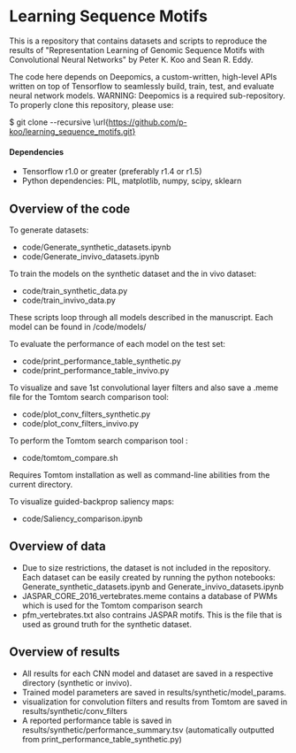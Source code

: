 # Learning Sequence Motifs

This is a repository that contains datasets and scripts to reproduce the results of "Representation Learning of Genomic Sequence Motifs with Convolutional Neural Networks" by Peter K. Koo and Sean R. Eddy.

The code here depends on Deepomics, a custom-written, high-level APIs written on top of Tensorflow to seamlessly build, train, test, and evaluate neural network models.  WARNING: Deepomics is a required sub-repository.  To properly clone this repository, please use: 

$ git clone --recursive \url{https://github.com/p-koo/learning_sequence_motifs.git}

#### Dependencies
* Tensorflow r1.0 or greater (preferably r1.4 or r1.5)
* Python dependencies: PIL, matplotlib, numpy, scipy, sklearn


## Overview of the code

To generate datasets:
* code/Generate_synthetic_datasets.ipynb
* code/Generate_invivo_datasets.ipynb

To train the models on the synthetic dataset and the in vivo dataset: 
* code/train_synthetic_data.py 
* code/train_invivo_data.py 

These scripts loop through all models described in the manuscript.  Each model can be found in /code/models/

To evaluate the performance of each model on the test set: 
* code/print_performance_table_synthetic.py 
* code/print_performance_table_invivo.py 

To visualize and save 1st convolutional layer filters and also save a .meme file for the Tomtom search comparison tool: 
* code/plot_conv_filters_synthetic.py
* code/plot_conv_filters_invivo.py

To perform the Tomtom search comparison tool :
* code/tomtom_compare.sh  

Requires Tomtom installation as well as command-line abilities from the current directory.

To visualize guided-backprop saliency maps:
* code/Saliency_comparison.ipynb

## Overview of data

* Due to size restrictions, the dataset is not included in the repository.  Each dataset can be easily created by running the python notebooks: Generate_synthetic_datasets.ipynb and Generate_invivo_datasets.ipynb
* JASPAR_CORE_2016_vertebrates.meme contains a database of PWMs which is used for the Tomtom comparison search
* pfm_vertebrates.txt also contrains JASPAR motifs. This is the file that is used as ground truth for the synthetic dataset.

## Overview of results

* All results for each CNN model and dataset are saved in a respective directory (synthetic or invivo). 
* Trained model parameters are saved in results/synthetic/model_params.  
* visualization for convolution filters and results from Tomtom are saved in results/synthetic/conv_filters
* A reported performance table is saved in results/synthetic/performance_summary.tsv (automatically outputted from print_performance_table_synthetic.py)


